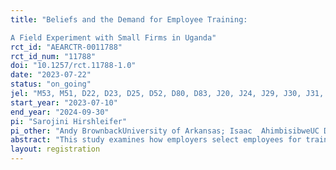 ```yaml
---
title: "Beliefs and the Demand for Employee Training:
A Field Experiment with Small Firms in Uganda"
rct_id: "AEARCTR-0011788"
rct_id_num: "11788"
doi: "10.1257/rct.11788-1.0"
date: "2023-07-22"
status: "on_going"
jel: "M53, M51, D22, D23, D25, D52, D80, D83, J20, J24, J29, J30, J31, J46, J63, L20, L26"
start_year: "2023-07-10"
end_year: "2024-09-30"
pi: "Sarojini Hirshleifer"
pi_other: "Andy BrownbackUniversity of Arkansas; Isaac  AhimbisibweUC Davis ; Arman RezaeeUniversity of California, Davis"
abstract: "This study examines how employers select employees for training and employee demand for training. We incentive-compatibly elicit employers' beliefs about which of their employees it would be socially optimal to train, as well as employers' preferences over which of their employees they choose to train. We will then investigate if employers' selection of workers is individually rational or driven by behavioral biases. Finally, we will measure employees' self-selection into training and its alignment with employers' selections. To ensure incentive compatibility of employer and employee choices, we provide employees from a sample of metalworking SMEs in Kampala, Uganda, with a free, high-quality skills training. In addition, we conduct practical skills tests to measure employee metal working skills before and after training."
layout: registration
---
```


